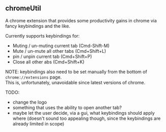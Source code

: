 ## chromeUtil

A chrome extension that provides some productivity gains in chrome via
fancy keybindings and the like.

Currently supports keybindings for:
- Muting / un-muting current tab (Cmd-Shift-M)
- Mute / un-mute all other tabs (Cmd+Shift+L)
- pin / unpin current tab (Cmd+Shift+P)
- Close all other abs (Cmd+Shift+K)

NOTE: keybindings also need to be set manually from the bottom of `chrome://extensions`
page.  
This is, unfortunately, unavoidable since latest versions of chrome.


TODO:
- change the logo
- something that uses the ability to open another tab?
- maybe let the user decide, via a gui, what keybindings should apply where (doesn't
sound too appealing though, since the keybindings are already limited in scope)
